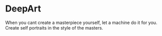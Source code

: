 # DeepArt
When you cant create a masterpiece yourself, let a machine do it for you. Create self portraits in the style of the masters.

